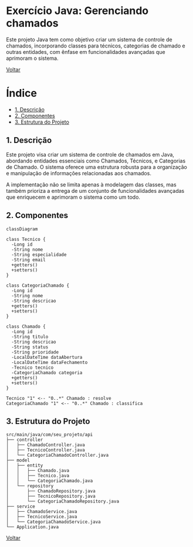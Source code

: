 # Exercício Java: Gerenciando chamados

Este projeto Java tem como objetivo criar um sistema de controle de chamados, incorporando classes para técnicos, categorias de chamado e outras entidades, com ênfase em funcionalidades avançadas que aprimoram o sistema.

[Voltar](../../../README.md)

# Índice

<!-- TOC -->

- [1. Descrição](#1-descri%C3%A7%C3%A3o)
- [2. Componentes](#2-componentes)
- [3. Estrutura do Projeto](#3-estrutura-do-projeto)

<!-- /TOC -->

## 1. Descrição

Este projeto visa criar um sistema de controle de chamados em Java, abordando entidades essenciais como Chamados, Técnicos, e Categorias de Chamado. O sistema oferece uma estrutura robusta para a organização e manipulação de informações relacionadas aos chamados.

A implementação não se limita apenas à modelagem das classes, mas também prioriza a entrega de um conjunto de funcionalidades avançadas que enriquecem e aprimoram o sistema como um todo.

## 2. Componentes

```mermaid
classDiagram

class Tecnico {
  -Long id
  -String nome
  -String especialidade
  -String email
  +getters()
  +setters()
}

class CategoriaChamado {
  -Long id
  -String nome
  -String descricao
  +getters()
  +setters()
}

class Chamado {
  -Long id
  -String titulo
  -String descricao
  -String status
  -String prioridade
  -LocalDateTime dataAbertura
  -LocalDateTime dataFechamento
  -Tecnico tecnico
  -CategoriaChamado categoria
  +getters()
  +setters()
}

Tecnico "1" <-- "0..*" Chamado : resolve
CategoriaChamado "1" <-- "0..*" Chamado : classifica
```

## 3. Estrutura do Projeto

```
src/main/java/com/seu_projeto/api
├── controller
│   ├── ChamadoController.java
│   ├── TecnicoController.java
│   └── CategoriaChamadoController.java
├── model
│   ├── entity
│   │   ├── Chamado.java
│   │   ├── Tecnico.java
│   │   └── CategoriaChamado.java
│   └── repository
│       ├── ChamadoRepository.java
│       ├── TecnicoRepository.java
│       └── CategoriaChamadoRepository.java
├── service
│   ├── ChamadoService.java
│   ├── TecnicoService.java
│   └── CategoriaChamadoService.java
└── Application.java
```

[Voltar](../../../README.md)
